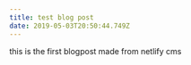 ```yaml
---
title: test blog post
date: 2019-05-03T20:50:44.749Z
---
```

this is the first blogpost made from netlify cms
